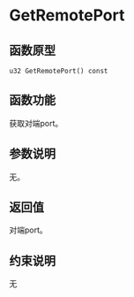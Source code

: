 # GetRemotePort 

## 函数原型<a name="zh-cn_topic_0000001956618429_section2607mcpsimp"></a>

```
u32 GetRemotePort() const
```

## 函数功能<a name="zh-cn_topic_0000001956618429_section2610mcpsimp"></a>

获取对端port。

## 参数说明<a name="zh-cn_topic_0000001956618429_section2613mcpsimp"></a>

无。

## 返回值<a name="zh-cn_topic_0000001956618429_section2616mcpsimp"></a>

对端port。

## 约束说明<a name="zh-cn_topic_0000001956618429_section2619mcpsimp"></a>

无

